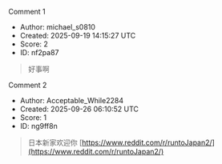 Comment 1

- Author: michael_s0810
- Created: 2025-09-19 14:15:27 UTC
- Score: 2
- ID: nf2pa87

> 好事啊

Comment 2

- Author: Acceptable_While2284
- Created: 2025-09-26 06:10:52 UTC
- Score: 1
- ID: ng9ff8n

> 日本新家欢迎你  [https://www.reddit.com/r/runtoJapan2/](https://www.reddit.com/r/runtoJapan2/)
